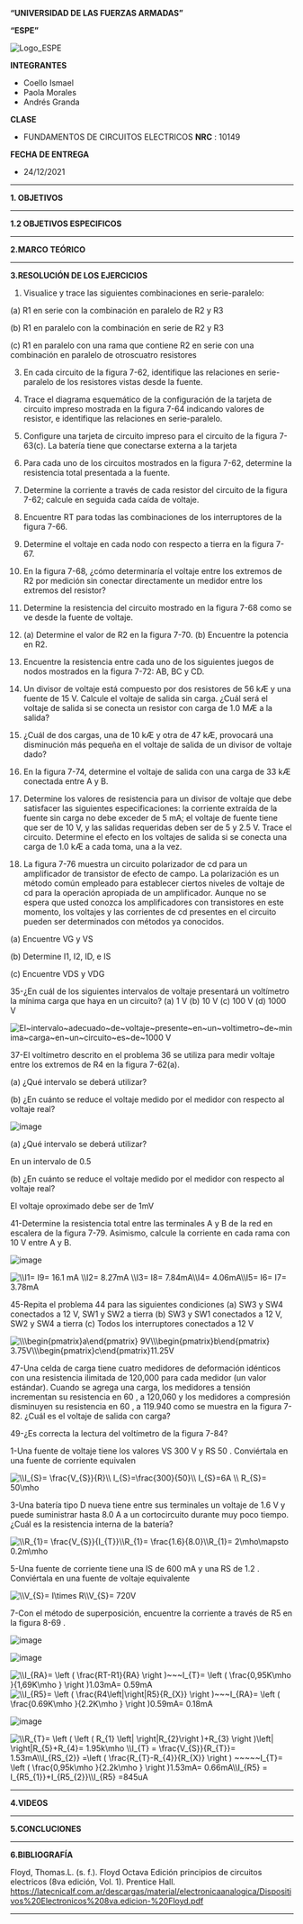 **“UNIVERSIDAD DE LAS FUERZAS ARMADAS”**

**“ESPE”**

![Logo_ESPE](https://user-images.githubusercontent.com/93800511/140828546-04ee2765-180c-4e68-84cf-8bca73c21c5f.png)

**INTEGRANTES**
* Coello Ismael 
* Paola Morales 
* Andrés Granda
 
**CLASE**
* FUNDAMENTOS DE CIRCUITOS ELECTRICOS **NRC** : 10149

**FECHA DE ENTREGA**
* 24/12/2021

--------------------------------------------------------------------------------------------------------------------------------------------------------------------------------

**1. OBJETIVOS**

--------------------------------------------------------------------------------------------------------------------------------------------------------------------------------

**1.2 OBJETIVOS ESPECIFICOS** 

--------------------------------------------------------------------------------------------------------------------------------------------------------------------------------

**2.MARCO TEÓRICO**

--------------------------------------------------------------------------------------------------------------------------------------------------------------------------------


**3.RESOLUCIÓN DE LOS EJERCICIOS**

1. Visualice y trace las siguientes combinaciones en serie-paralelo:

(a) R1 en serie con la combinación en paralelo de R2 y R3

(b) R1 en paralelo con la combinación en serie de R2 y R3

(c) R1 en paralelo con una rama que contiene R2 en serie con una combinación en paralelo de otroscuatro resistores

3. En cada circuito de la figura 7-62, identifique las relaciones en serie-paralelo de los resistores vistas
desde la fuente.

5. Trace el diagrama esquemático de la configuración de la tarjeta de circuito impreso mostrada en la figura
7-64 indicando valores de resistor, e identifique las relaciones en serie-paralelo.

7. Configure una tarjeta de circuito impreso para el circuito de la figura 7-63(c). La batería tiene que conectarse
externa a la tarjeta

9. Para cada uno de los circuitos mostrados en la figura 7-62, determine la resistencia total presentada a
la fuente.

11. Determine la corriente a través de cada resistor del circuito de la figura 7-62; calcule en seguida cada
caída de voltaje.

13. Encuentre RT para todas las combinaciones de los interruptores de la figura 7-66.

15. Determine el voltaje en cada nodo con respecto a tierra en la figura 7-67.

17. En la figura 7-68, ¿cómo determinaría el voltaje entre los extremos de R2 por medición sin conectar directamente
un medidor entre los extremos del resistor?

19. Determine la resistencia del circuito mostrado en la figura 7-68 como se ve desde la fuente de voltaje.

21. (a) Determine el valor de R2 en la figura 7-70. (b) Encuentre la potencia en R2.

23. Encuentre la resistencia entre cada uno de los siguientes juegos de nodos mostrados en la figura 7-72:
AB, BC y CD.

25. Un divisor de voltaje está compuesto por dos resistores de 56 kÆ y una fuente de 15 V. Calcule el voltaje
de salida sin carga. ¿Cuál será el voltaje de salida si se conecta un resistor con carga de 1.0 MÆ a
la salida?

27. ¿Cuál de dos cargas, una de 10 kÆ y otra de 47 kÆ, provocará una disminución más pequeña en el voltaje
de salida de un divisor de voltaje dado?

29. En la figura 7-74, determine el voltaje de salida con una carga de 33 kÆ conectada entre A y B.

31. Determine los valores de resistencia para un divisor de voltaje que debe satisfacer las siguientes especificaciones:
la corriente extraída de la fuente sin carga no debe exceder de 5 mA; el voltaje de fuente tiene que ser de 10 V, y las salidas requeridas deben ser de 5 y 2.5 V. Trace el circuito. Determine el efecto en los voltajes de salida si se conecta una carga de 1.0 kÆ a cada toma, una a la vez.

33. La figura 7-76 muestra un circuito polarizador de cd para un amplificador de transistor de efecto de
campo. La polarización es un método común empleado para establecer ciertos niveles de voltaje de cd
para la operación apropiada de un amplificador. Aunque no se espera que usted conozca los amplificadores
con transistores en este momento, los voltajes y las corrientes de cd presentes en el circuito pueden
ser determinados con métodos ya conocidos.

(a) Encuentre VG y VS 

(b) Determine I1, I2, ID, e IS

(c) Encuentre VDS y VDG



35-¿En cuál de los siguientes intervalos de voltaje presentará un voltímetro la mínima carga que haya en
un circuito?
(a) 1 V 
(b) 10 V 
(c) 100 V 
(d) 1000 V

<img src="https://latex.codecogs.com/svg.image?El~intervalo~adecuado~de~voltaje~presente~en~un~voltimetro~de~minima~carga~en~un~circuito~es~de~1000&space;V" title="El~intervalo~adecuado~de~voltaje~presente~en~un~voltimetro~de~minima~carga~en~un~circuito~es~de~1000 V" />

37-El voltímetro descrito en el problema 36 se utiliza para medir voltaje entre los extremos de R4 en la figura 7-62(a).

(a) ¿Qué intervalo se deberá utilizar?

(b) ¿En cuánto se reduce el voltaje medido por el medidor con respecto al voltaje real?

![image](https://user-images.githubusercontent.com/93835587/147010719-c0bd672b-42fc-48aa-82ed-c2664bb53f15.png)

(a) ¿Qué intervalo se deberá utilizar?

En un intervalo de 0.5

(b) ¿En cuánto se reduce el voltaje medido por el medidor con respecto al voltaje real?

El voltaje oproximado debe ser de 1mV

41-Determine la resistencia total entre las terminales A y B de la red en escalera de la figura 7-79. Asimismo, calcule la corriente en cada rama con 10 V entre A y B.

![image](https://user-images.githubusercontent.com/93835587/147994070-c09eed58-0181-42a6-9229-76475a122f93.png)

<img src="https://latex.codecogs.com/svg.image?\\I1=&space;I9=&space;16.1&space;mA&space;\\I2=&space;8.27mA&space;\\I3=&space;I8=&space;7.84mA\\I4=&space;4.06mA\\I5=&space;I6=&space;I7=&space;3.78mA&space;" title="\\I1= I9= 16.1 mA \\I2= 8.27mA \\I3= I8= 7.84mA\\I4= 4.06mA\\I5= I6= I7= 3.78mA " />

45-Repita el problema 44 para las siguientes condiciones
(a) SW3 y SW4 conectados a 12 V, SW1 y SW2 a tierra
(b) SW3 y SW1 conectados a 12 V, SW2 y SW4 a tierra
(c) Todos los interruptores conectados a 12 V

<img src="https://latex.codecogs.com/svg.image?\\\begin{pmatrix}a\end{pmatrix}&space;9V\\\begin{pmatrix}b\end{pmatrix}&space;3.75V\\\begin{pmatrix}c\end{pmatrix}11.25V" title="\\\begin{pmatrix}a\end{pmatrix} 9V\\\begin{pmatrix}b\end{pmatrix} 3.75V\\\begin{pmatrix}c\end{pmatrix}11.25V" />

47-Una celda de carga tiene cuatro medidores de deformación idénticos con una resistencia ilimitada de
120,000  para cada medidor (un valor estándar). Cuando se agrega una carga, los medidores a tensión
incrementan su resistencia en 60 , a 120,060  y los medidores a compresión disminuyen su resistencia en 60 , a 119.940  como se muestra en la figura 7-82. ¿Cuál es el voltaje de salida con carga?

49-¿Es correcta la lectura del voltímetro de la figura 7-84?

1-Una fuente de voltaje tiene los valores VS 300 V y RS 50 . Conviértala en una fuente de corriente equivalen

<img src="https://latex.codecogs.com/svg.image?\\I_{S}=&space;\frac{V_{S}}{R}\\&space;I_{S}=\frac{300}{50}\\&space;I_{S}=6A&space;\\&space;R_{S}=&space;50\mho&space;" title="\\I_{S}= \frac{V_{S}}{R}\\ I_{S}=\frac{300}{50}\\ I_{S}=6A \\ R_{S}= 50\mho " />

3-Una batería tipo D nueva tiene entre sus terminales un voltaje de 1.6 V y puede suministrar hasta 8.0 A
a un cortocircuito durante muy poco tiempo. ¿Cuál es la resistencia interna de la batería?

<img src="https://latex.codecogs.com/svg.image?\\R_{1}=&space;\frac{V_{S}}{I_{T}}\\R_{1}=&space;\frac{1.6}{8.0}\\R_{1}=&space;2\mho\mapsto&space;0.2m\mho&space;" title="\\R_{1}= \frac{V_{S}}{I_{T}}\\R_{1}= \frac{1.6}{8.0}\\R_{1}= 2\mho\mapsto 0.2m\mho " />

5-Una fuente de corriente tiene una IS de 600 mA y una RS de 1.2 . Conviértala en una fuente de voltaje equivalente

<img src="https://latex.codecogs.com/svg.image?\\V_{S}=&space;I\times&space;R\\V_{S}=&space;720V&space;" title="\\V_{S}= I\times R\\V_{S}= 720V " />

7-Con el método de superposición, encuentre la corriente a través de R5 en la figura 8-69 .

![image](https://user-images.githubusercontent.com/93835587/147019605-c1c1885d-8a52-4d73-9521-74a8d559e475.png)


![image](https://user-images.githubusercontent.com/93835587/147013857-d6b7ed36-013c-44ed-9df5-c9cea285abd0.png)

<img src="https://latex.codecogs.com/svg.image?\\I_{RA}=&space;\left&space;(&space;\frac{RT-R1}{RA}&space;\right&space;)~~~I_{T}=&space;\left&space;(&space;\frac{0,95K\mho&space;}{1,69K\mho&space;}&space;\right&space;)1.03mA=&space;0.59mA" title="\\I_{RA}= \left ( \frac{RT-R1}{RA} \right )~~~I_{T}= \left ( \frac{0,95K\mho }{1,69K\mho } \right )1.03mA= 0.59mA" />

<img src="https://latex.codecogs.com/svg.image?\\I_{R5}=&space;\left&space;(&space;\frac{R4\left|\right|R5}{R_{X}}&space;\right&space;)~~~I_{RA}=&space;\left&space;(&space;\frac{0.69K\mho&space;}{2.2K\mho&space;}&space;\right&space;)0.59mA=&space;0.18mA" title="\\I_{R5}= \left ( \frac{R4\left|\right|R5}{R_{X}} \right )~~~I_{RA}= \left ( \frac{0.69K\mho }{2.2K\mho } \right )0.59mA= 0.18mA" />

![image](https://user-images.githubusercontent.com/93835587/147016074-77f73f0b-8218-482d-8379-89b879e11f2d.png)

<img src="https://latex.codecogs.com/svg.image?\\R_{T}=&space;\left&space;(&space;\left&space;(&space;R_{1}&space;\left|&space;\right|R_{2}\right&space;)&plus;R_{3}&space;\right&space;)\left|&space;\right|R_{5}&plus;R_{4}=&space;1.95k\mho&space;\\I_{T}&space;=&space;\frac{V_{S}}{R_{T}}=&space;1.53mA\\I_{RS_{2}}&space;=\left&space;(&space;\frac{R_{T}-R_{4}}{R_{X}}&space;\right&space;)&space;~~~~~I_{T}=&space;\left&space;(&space;\frac{0,95k\mho&space;}{2.2k\mho&space;}&space;\right&space;)1.53mA=&space;&space;0.66mA\\I_{R5}&space;=&space;I_{R5_{1}}&plus;I_{R5_{2}}\\I_{R5}&space;=845uA&space;" title="\\R_{T}= \left ( \left ( R_{1} \left| \right|R_{2}\right )+R_{3} \right )\left| \right|R_{5}+R_{4}= 1.95k\mho \\I_{T} = \frac{V_{S}}{R_{T}}= 1.53mA\\I_{RS_{2}} =\left ( \frac{R_{T}-R_{4}}{R_{X}} \right ) ~~~~~I_{T}= \left ( \frac{0,95k\mho }{2.2k\mho } \right )1.53mA= 0.66mA\\I_{R5} = I_{R5_{1}}+I_{R5_{2}}\\I_{R5} =845uA " />

--------------------------------------------------------------------------------------------------------------------------------------------------------------------------------


**4.VIDEOS**

--------------------------------------------------------------------------------------------------------------------------------------------------------------------------------


**5.CONCLUCIONES**

--------------------------------------------------------------------------------------------------------------------------------------------------------------------------------


**6.BIBLIOGRAFÍA**

Floyd, Thomas.L. (s. f.). Floyd Octava Edición principios de circuitos electricos (8va edición, Vol. 1). Prentice Hall. https://latecnicalf.com.ar/descargas/material/electronicaanalogica/Dispositivos%20Electronicos%208va.edicion-%20Floyd.pdf


--------------------------------------------------------------------------------------------------------------------------------------------------------------------------------

